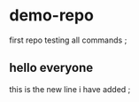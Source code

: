 # demo-repo


first repo 
testing all commands ;


## hello everyone 
this is the new line i have added ;

